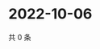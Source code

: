 # 2022-10-06

共 0 条

<!-- BEGIN WEIBO -->
<!-- 最后更新时间 Thu Oct 06 2022 18:09:46 GMT+0800 (China Standard Time) -->

<!-- END WEIBO -->
